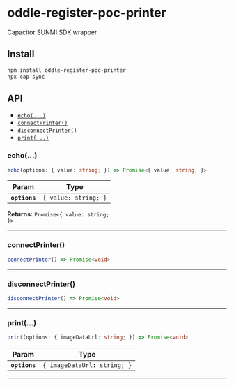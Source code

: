 # oddle-register-poc-printer

Capacitor SUNMI SDK wrapper

## Install

```bash
npm install oddle-register-poc-printer
npx cap sync
```

## API

<docgen-index>

* [`echo(...)`](#echo)
* [`connectPrinter()`](#connectprinter)
* [`disconnectPrinter()`](#disconnectprinter)
* [`print(...)`](#print)

</docgen-index>

<docgen-api>
<!--Update the source file JSDoc comments and rerun docgen to update the docs below-->

### echo(...)

```typescript
echo(options: { value: string; }) => Promise<{ value: string; }>
```

| Param         | Type                            |
| ------------- | ------------------------------- |
| **`options`** | <code>{ value: string; }</code> |

**Returns:** <code>Promise&lt;{ value: string; }&gt;</code>

--------------------


### connectPrinter()

```typescript
connectPrinter() => Promise<void>
```

--------------------


### disconnectPrinter()

```typescript
disconnectPrinter() => Promise<void>
```

--------------------


### print(...)

```typescript
print(options: { imageDataUrl: string; }) => Promise<void>
```

| Param         | Type                                   |
| ------------- | -------------------------------------- |
| **`options`** | <code>{ imageDataUrl: string; }</code> |

--------------------

</docgen-api>
